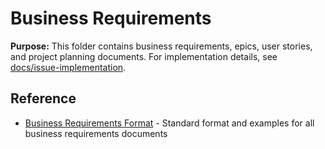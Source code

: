 # Business Requirements

**Purpose:** This folder contains business requirements, epics, user stories, and project planning documents. For implementation details, see [docs/issue-implementation](../issue-implementation/).

## Reference

- [Business Requirements Format](./business-requirements-format.md) - Standard format and examples for all business requirements documents
